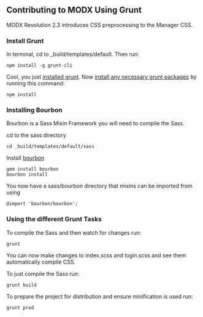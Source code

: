## Contributing to MODX Using Grunt
MODX Revolution 2.3 introduces CSS preprocessing to the Manager CSS. 

### Install Grunt
In terminal, cd to _build/templates/default. Then run:

	npm install -g grunt-cli
	
Cool, you just [installed grunt](http://gruntjs.com/getting-started#installing-the-cli). Now [install any necessary grunt packages](http://gruntjs.com/getting-started#installing-grunt-and-gruntplugins) by running this command:

	npm install
	
### Installing Bourbon
Bourbon is a Sass Mixin Framework you will need to compile the Sass.

cd to the sass directory
	
	cd _build/templates/default/sass
	
Install [bourbon](https://github.com/thoughtbot/bourbon#non-rails-projects)

	gem install bourbon
	bourbon install
	
You now have a sass/bourbon directory that mixins can be imported from using

	@import 'bourbon/bourbon';
	
### Using the different Grunt Tasks
To compile the Sass and then watch for changes run:

	grunt
	
You can now make changes to index.scss and login.scss and see them automatically compile CSS.
	
To just compile the Sass run:

	grunt build
	
To prepare the project for distribution and ensure minification is used run:

	grunt prod
